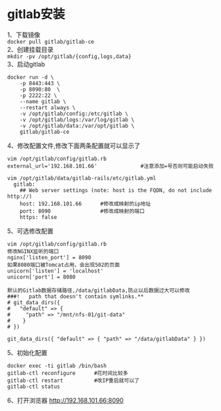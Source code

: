 gitlab安装
=======
1、下载镜像  
``` docker pull gitlab/gitlab-ce ```  
2、创建挂载目录  
``` mkdir -pv /opt/gitlab/{config,logs,data}  ```  
3、启动gitlab  
```
docker run -d \
    -p 8443:443 \
    -p 8090:80  \
    -p 2222:22 \
    --name gitlab \
    --restart always \
    -v /opt/gitlab/config:/etc/gitlab \
    -v /opt/gitlab/logs:/var/log/gitlab \
    -v /opt/gitlab/data:/var/opt/gitlab \
    gitlab/gitlab-ce
```  
4、修改配置文件,修改下面两条配置就可以显示了  
```
vim /opt/gitlab/config/gitlab.rb
external_url='192.168.101.66'              #注意添加=号否则可能启动失败

vim /opt/gitlab/data/gitlab-rails/etc/gitlab.yml
  gitlab:
    ## Web server settings (note: host is the FQDN, do not include http://)
    host: 192.168.101.66      #修改成映射的ip地址
    port: 8090                #修改成映射的端口
    https: false
```  

5、可选修改配置
```
vim /opt/gitlab/config/gitlab.rb
修改NGINX监听的端口
nginx['listen_port'] = 8090
如果8080端口被Tomcat占用，会出现502的页面
unicorn['listen'] = 'localhost'
unicorn['port'] = 8080

默认的Gitlab数据存储路径,/data/gitlabData,防止以后数据过大可以修改
###!   path that doesn't contain symlinks.**
# git_data_dirs({
#   "default" => {
#     "path" => "/mnt/nfs-01/git-data"
#    }
# })

git_data_dirs({ "default" => { "path" => "/data/gitlabData" } })
```  
5、初始化配置  
```
docker exec -ti gitlab /bin/bash
gitlab-ctl reconfigure      #花时间比较多
gitlab-ctl restart          #改IP重启就可以了
gitlab-ctl status
```  

6、打开浏览器
http://192.168.101.66:8090
